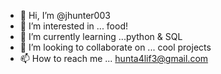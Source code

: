 - 👋 Hi, I’m @jhunter003
- 👀 I’m interested in ... food!
- 🌱 I’m currently learning ...python & SQL
- 💞️ I’m looking to collaborate on ... cool projects
- 📫 How to reach me ... hunta4lif3@gmail.com

<!---
jhunter003/jhunter003 is a ✨ special ✨ repository because its `README.md` (this file) appears on your GitHub profile.
You can click the Preview link to take a look at your changes.
--->
